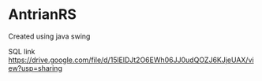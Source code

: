 # AntrianRS
Created using java swing

SQL link https://drive.google.com/file/d/15lElDJt2O6EWh06JJ0udQOZJ6KJjeUAX/view?usp=sharing
